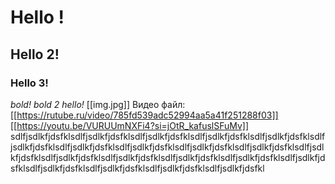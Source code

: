 # Hello !
## Hello 2!
### Hello 3!
*bold!*
*bold 2 hello!*
[[img.jpg]]
Видео файл:
[[https://rutube.ru/video/785fd539adc52994aa5a41f251288f03]]
[[https://youtu.be/VURUUmNXFi4?si=jOtR_kafuslSFuMv]]
sdlfjsdlkfjdsfklsdlfjsdlkfjdsfklsdlfjsdlkfjdsfklsdlfjsdlkfjdsfklsdlfjsdlkfjdsfklsdlfjsdlkfjdsfklsdlfjsdlkfjdsfklsdlfjsdlkfjdsfklsdlfjsdlkfjdsfklsdlfjsdlkfjdsfklsdlfjsdlkfjdsfklsdlfjsdlkfjdsfklsdlfjsdlkfjdsfklsdlfjsdlkfjdsfklsdlfjsdlkfjdsfklsdlfjsdlkfjdsfklsdlfjsdlkfjdsfklsdlfjsdlkfjdsfklsdlfjsdlkfjdsfklsdlfjsdlkfjdsfkl